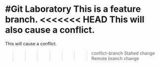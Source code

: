#Git Laboratory
This is a feature branch.
<<<<<<< HEAD
This will also cause a conflict.
=======
This will cause a conflict.
>>>>>>> conflict-branch
Stahed change
Remote branch change
